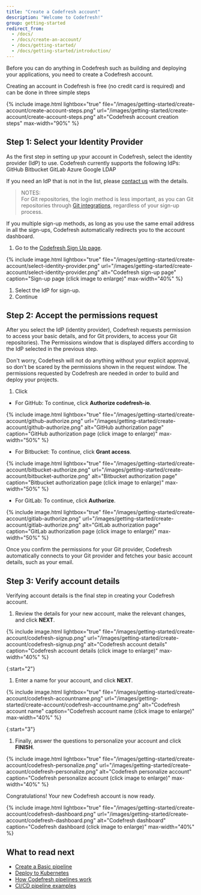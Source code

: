 ```yaml
---
title: "Create a Codefresh account"
description: "Welcome to Codefresh!"
group: getting-started
redirect_from:
  - /docs/
  - /docs/create-an-account/
  - /docs/getting-started/
  - /docs/getting-started/introduction/
---
```

Before you can do anything in Codefresh such as building and deploying your applications, you need to create a Codefresh account.

Creating an account in Codefresh is free (no credit card is required) and can be done in three simple steps

{% include 
image.html 
lightbox="true" 
file="/images/getting-started/create-account/create-account-steps.png" 
url="/images/getting-started/create-account/create-account-steps.png"
alt="Codefresh account creation steps" 
max-width="90%" 
%}

## Step 1: Select your Identity Provider
As the first step in setting up ypur account in Codefresh, select the identity provider (IdP) to use. 
Codefresh currently supports the following IdPs:
GitHub
Bitbucket
GitLab 
Azure
Google 
LDAP

If you need an IdP that is not in the list, please [contact us](https://codefresh.io/contact-us/) with the details.

>NOTES:  
  For Git repositories, the login method is less important, as you can Git repositories through [Git integrations]({{site.baseurl}}/docs/integrations/git-providers/), regardless of your sign-up process.  

  If you multiple sign-up methods, as long as you use the same email address in all the sign-ups, Codefresh automatically redirects you to the account dashboard.

1. Go to the [Codefresh Sign Up page](https://g.codefresh.io/signup).  <!---need to change the URL and the screenshot-->


{% include 
image.html 
lightbox="true" 
file="/images/getting-started/create-account/select-identity-provider.png" 
url="/images/getting-started/create-account/select-identity-provider.png"
alt="Codefresh sign-up page" 
caption="Sign-up page (click image to enlarge)" 
max-width="40%" 
%}

1. Select the IdP for sign-up.
1. Continue 



## Step 2: Accept the permissions request

After you select the IdP (identity provider), Codefresh requests permission to access your basic details, and for Git providers, to access your Git repositories). The Permissions window that is displayed differs according to the IdP selected in the previous step.

Don't worry, Codefresh will not do anything without your explicit approval, so don't be scared by the permissions shown
in the request window. The permissions requested by Codefresh are needed in order to build and deploy your projects.

1. Click 

  * For GitHub: To continue, click **Authorize codefresh-io**.

{% include 
image.html 
lightbox="true" 
file="/images/getting-started/create-account/github-authorize.png" 
url="/images/getting-started/create-account/github-authorize.png"
alt="GitHub authorization page" 
caption="GitHub authorization page (click image to enlarge)" 
max-width="50%" 
%}

* For Bitbucket: To continue, click **Grant access**.


{% include 
image.html 
lightbox="true" 
file="/images/getting-started/create-account/bitbucket-authorize.png" 
url="/images/getting-started/create-account/bitbucket-authorize.png"
alt="Bitbucket authorization page" 
caption="Bitbucket authorization page (click image to enlarge)" 
max-width="50%" 
%}

* For GitLab: To continue, click **Authorize**.


{% include 
image.html 
lightbox="true" 
file="/images/getting-started/create-account/gitlab-authorize.png" 
url="/images/getting-started/create-account/gitlab-authorize.png"
alt="GitLab authorization page" 
caption="GitLab authorization page (click image to enlarge)" 
max-width="50%" 
%}

Once you confirm the permissions for your Git provider, Codefresh automatically connects to your Git provider and fetches your basic account details, such as your email.


## Step 3: Verify account details

Verifying account details is the final step in creating your Codefresh account. 

1. Review the details for your new account, make the relevant changes, and click **NEXT**. 

{% include 
image.html 
lightbox="true" 
file="/images/getting-started/create-account/codefresh-signup.png" 
url="/images/getting-started/create-account/codefresh-signup.png" 
alt="Codefresh account details" 
caption="Codefresh account details (click image to enlarge)" 
max-width="40%" 
%}

{:start="2"}
1. Enter a name for your account, and click **NEXT**.

{% include 
image.html 
lightbox="true" 
file="/images/getting-started/create-account/codefresh-accountname.png" 
url="/images/getting-started/create-account/codefresh-accountname.png" 
alt="Codefresh account name" 
caption="Codefresh account name (click image to enlarge)" 
max-width="40%" 
%}

{:start="3"}
1. Finally, answer the questions to personalize your account and click **FINISH**.

{% include 
image.html 
lightbox="true" 
file="/images/getting-started/create-account/codefresh-personalize.png" 
url="/images/getting-started/create-account/codefresh-personalize.png" 
alt="Codefresh personalize account" 
caption="Codefresh personalize account (click image to enlarge)" 
max-width="40%" 
%}

Congratulations! Your new Codefresh account is now ready.

{% include 
image.html 
lightbox="true" 
file="/images/getting-started/create-account/codefresh-dashboard.png" 
url="/images/getting-started/create-account/codefresh-dashboard.png" 
alt="Codefresh dashboard" 
caption="Codefresh dashboard (click image to enlarge)" 
max-width="40%" 
%}



<!---nned to verify
The next step is learning how to [build your first application]({{site.baseurl}}/docs/getting-started/create-a-basic-pipeline/).


## Other Git connection options



Codefresh also supports Atlassian Stash/Bitbucket Server. You need to [contact us](https://codefresh.io/contact-us/) to enable this integration before you can use it for your account.


{% include 
image.html 
lightbox="true" 
file="/images/getting-started/create-account/stash.png" 
url="/images/getting-started/create-account/stash.png" 
alt="Codefresh and Atlassian Stash" 
caption="Codefresh and Atlassian Stash" 
max-width="100%" 
%}


Once that is done, follow the [Stash instructions]({{site.baseurl}}/docs/integrations/git-providers/#atlassian-stash) for more information. 



## Using Codefresh in a secure corporate environment

If your source code repositories are in a private Git account that lies behind your company firewall, or simply has no access to the Internet, we can still help you!

{% include 
image.html 
lightbox="true" 
file="/images/getting-started/create-account/git-firewall.png" 
url="/images/getting-started/create-account/git-firewall.png" 
alt="Git behind firewall" 
caption="Git behind firewall" 
max-width="100%" 
%}

We can establish a VPN / tunnel to your network or discuss options for an on-premises Codefresh deployment. Please [contact us to get started](https://codefresh.io/contact-us/).

-->
## What to read next

* [Create a Basic pipeline]({{site.baseurl}}/docs/getting-started/create-a-basic-pipeline/)
* [Deploy to Kubernetes]({{site.baseurl}}/docs/getting-started/deployment-to-kubernetes-quick-start-guide/)
* [How Codefresh pipelines work]({{site.baseurl}}/docs/pipelines/introduction-to-codefresh-pipelines/)
* [CI/CD pipeline examples]({{site.baseurl}}/docs/example-catalog/examples/)


